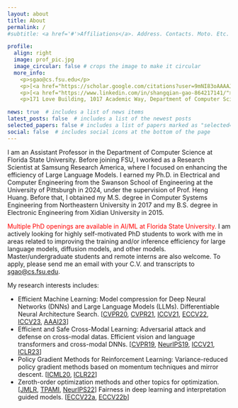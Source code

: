 ```yaml
---
layout: about
title: About
permalink: /
#subtitle: <a href='#'>Affiliations</a>. Address. Contacts. Moto. Etc.

profile:
  align: right
  image: prof_pic.jpg
  image_circular: false # crops the image to make it circular
  more_info: 
    <p>sgao@cs.fsu.edu</p>
    <p>[<a href="https://scholar.google.com/citations?user=9mNI83oAAAAJ&hl=en">Google Scholar</a>]</p>
    <p>[<a href="https://www.linkedin.com/in/shangqian-gao-864217141/">Linkedin</a>]</p>
	<p>171 Love Building, 1017 Academic Way, Department of Computer Science, Florida State University, Tallahassee, FL 32304, United States</p>

news: true  # includes a list of news items
latest_posts: false  # includes a list of the newest posts
selected_papers: false # includes a list of papers marked as "selected={true}"
social: false  # includes social icons at the bottom of the page
---
```


I am an Assistant Professor in the Department of Computer Science at Florida State University. Before joining FSU, I worked as a Research Scientist at Samsung Research America, where I focused on enhancing the efficiency of Large Language Models. I earned my Ph.D. in Electrical and Computer Engineering from the Swanson School of Engineering at the University of Pittsburgh in 2024, under the supervision of Prof. Heng Huang. Before that, I obtained my M.S. degree in Computer Systems Engineering from Northeastern University in 2017 and my B.S. degree in Electronic Engineering from Xidian University in 2015.

<span style="color:red">Multiple PhD openings are available in AI/ML at Florida State University.</span> I am actively looking for highly self-motivated PhD students to work with me in areas related to improving the training and/or inference efficiency for large language models, diffusion models, and other models. Master/undergraduate students and remote interns are also welcome. To apply, please send me an email with your C.V. and transcripts to sgao@cs.fsu.edu. 

My research interests includes: 
<ul>
    <li>Efficient Machine Learning:  Model compression for Deep Neural Networks (DNNs) and Large Language Models (LLMs). Differentiable Neural Architecture Search. 
	[<a href="https://openaccess.thecvf.com/content_CVPR_2020/html/Gao_Discrete_Model_Compression_With_Resource_Constraint_for_Deep_Neural_Networks_CVPR_2020_paper.html">CVPR20</a>, 
	<a href="https://openaccess.thecvf.com/content/CVPR2021/html/Gao_Network_Pruning_via_Performance_Maximization_CVPR_2021_paper.html">CVPR21</a>, 
	<a href="https://openaccess.thecvf.com/content/ICCV2021/html/Zhang_Exploration_and_Estimation_for_Model_Compression_ICCV_2021_paper.html">ICCV21</a>, 
	<a href="https://link.springer.com/chapter/10.1007/978-3-031-20083-0_20">ECCV22</a>, 
	<a href="https://scholar.google.com/citations?view_op=view_citation&hl=en&user=9mNI83oAAAAJ&cstart=20&pagesize=80&citation_for_view=9mNI83oAAAAJ:-f6ydRqryjwC">ICCV23</a>, 
	<a href="https://alii-ganjj.github.io/assets/pdf/EffConv.pdf">AAAI23</a>] </li>
    <li>Efficient and Safe Cross-Modal Learning: Adversarial attack and defense on cross-modal datas. Efficient vision and language transformers and cross-modal DNNs. 
	[<a href="https://openaccess.thecvf.com/content_CVPR_2019/html/Gao_Cross_Domain_Model_Compression_by_Structurally_Weight_Sharing_CVPR_2019_paper.html">CVPR19</a>, 
	<a href="https://proceedings.neurips.cc/paper/2019/hash/d384dec9f5f7a64a36b5c8f03b8a6d92-Abstract.html">NeurIPS19</a>, 
	<a href="https://openaccess.thecvf.com/content/ICCV2021/html/Li_Adversarial_Attack_on_Deep_Cross-Modal_Hamming_Retrieval_ICCV_2021_paper.html">ICCV21</a>,
	<a href="https://openreview.net/pdf?id=UMERaIHMwB3">ICLR23</a>] </li>
    <li>Policy Gradient Methods for Reinforcement Learning: Variance-reduced policy gradient methods based on momentum techniques and mirror descent. 
	[<a href="https://proceedings.mlr.press/v119/huang20a/huang20a.pdf">ICML20</a>,
	<a href="https://arxiv.org/pdf/2106.12112.pdf">ICLR22</a>]</li>
	<li>Zeroth-order optimization methods and other topics for optimization. 
	[<a href="https://www.jmlr.org/papers/volume23/20-924/20-924.pdf">JMLR</a>,
	<a href="https://arxiv.org/pdf/2010.06097.pdf">TPAMI</a>,
	<a href="https://proceedings.neurips.cc/paper_files/paper/2022/file/b9e98316cb72fee82cc1160da5810abc-Paper-Conference.pdf">NeurIPS22</a>] 
	Fairness in deep learning and interpretation guided models. [<a href="https://par.nsf.gov/servlets/purl/10398060">ECCV22a</a>,
	<a href="https://arxiv.org/pdf/2209.02869.pdf">ECCV22b</a>]</li>
</ul>
